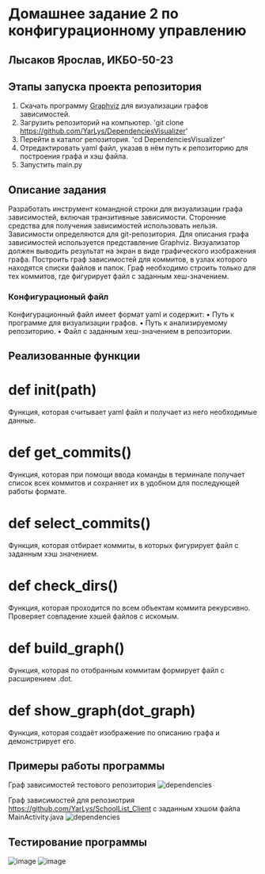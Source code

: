 # Домашнее задание 2 по конфигурационному управлению
## Лысаков Ярослав, ИКБО-50-23
## Этапы запуска проекта репозитория
1. Скачать программу [Graphviz](https://graphviz.org/download/) для визуализации графов зависимостей.
2. Загрузить репозиторий на компьютер. 'git clone https://github.com/YarLys/DependenciesVisualizer'
3. Перейти в каталог репозитория. 'cd DependenciesVisualizer'
4. Отредактировать yaml файл, указав в нём путь к репозиторию для построения графа и хэш файла.
5. Запустить main.py 

## Описание задания
Разработать инструмент командной строки для визуализации графа зависимостей, включая транзитивные зависимости. Сторонние средства для получения зависимостей использовать нельзя.
Зависимости определяются для git-репозитория. Для описания графа зависимостей используется представление Graphviz. Визуализатор должен выводить результат на экран в виде графического изображения графа.
Построить граф зависимостей для коммитов, в узлах которого находятся списки файлов и папок. Граф необходимо строить только для тех коммитов, где фигурирует файл с заданным хеш-значением.

### Конфигурационый файл
Конфигурационный файл имеет формат yaml и содержит:
• Путь к программе для визуализации графов.
• Путь к анализируемому репозиторию.
• Файл с заданным хеш-значением в репозитории.

## Реализованные функции
# def init(path)
Функция, которая считывает yaml файл и получает из него необходимые данные.
# def get_commits()
Функция, которая при помощи ввода команды в терминале получает список всех коммитов и сохраняет их в удобном для последующей работы формате.
# def select_commits()
Функция, которая отбирает коммиты, в которых фигурирует файл с заданным хэш значением.
# def check_dirs()
Функция, которая проходится по всем объектам коммита рекурсивно. Проверяет совпадение хэшей файлов с искомым.
# def build_graph()
Функция, которая по отобранным коммитам формирует файл с расширением .dot.
# def show_graph(dot_graph)
Функция, которая создаёт изображение по описанию графа и демонстрирует его.

## Примеры работы программы
Граф зависимостей тестового репозитория
![dependencies](https://github.com/user-attachments/assets/d50516c5-2889-4a82-af4a-3b006a56a5c6)

Граф зависимостей для репозиотрия https://github.com/YarLys/SchoolList_Client с заданным хэшом файла MainActivity.java
![dependencies](https://github.com/user-attachments/assets/cadb5d76-e234-41c9-845f-39aabac15b1a)

## Тестирование программы
![image](https://github.com/user-attachments/assets/d756d2f1-3b76-44e0-83da-06ee6c047843)
![image](https://github.com/user-attachments/assets/a77be8c5-6dd5-4cf2-88ea-fbbb61f7837b)
